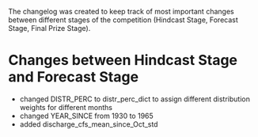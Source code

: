 The changelog was created to keep track of most important changes between different stages of the competition (Hindcast Stage, Forecast Stage, Final Prize Stage).

# Changes between Hindcast Stage and Forecast Stage

* changed DISTR_PERC to distr_perc_dict to assign different distribution weights for different months
* changed YEAR_SINCE from 1930 to 1965
* added discharge_cfs_mean_since_Oct_std
